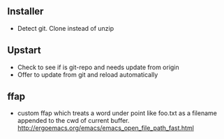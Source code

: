 ## Installer
* Detect git. Clone instead of unzip

## Upstart
* Check to see if is git-repo and needs update from origin
* Offer to update from git and reload automatically

## ffap
* custom ffap which treats a word under point like foo.txt as a filename appended to the cwd of current buffer.
  http://ergoemacs.org/emacs/emacs_open_file_path_fast.html
